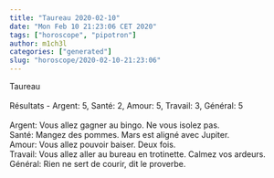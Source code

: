 ```yaml
---
title: "Taureau 2020-02-10"
date: "Mon Feb 10 21:23:06 CET 2020"
tags: ["horoscope", "pipotron"]
author: m1ch3l
categories: ["generated"]
slug: "horoscope/2020-02-10-21:23:06"
---
```


Taureau<br>
<br>
Résultats - Argent: 5, Santé: 2, Amour: 5, Travail: 3, Général: 5<br>
<br>
Argent:  Vous allez gagner au bingo. Ne vous isolez pas.<br>
Santé:   Mangez des pommes. Mars est aligné avec Jupiter.<br>
Amour:   Vous allez pouvoir baiser. Deux fois.<br>
Travail: Vous allez aller au bureau en trotinette. Calmez vos ardeurs.<br>
Général: Rien ne sert de courir, dit le proverbe.<br>
